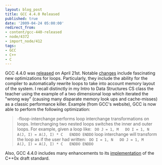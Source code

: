 ```yaml
---
layout: blog_post
title: GCC 4.4.0 Released
published: true
date: '2009-04-24 05:00:00'
redirect_from:
- content/gcc-440-released
- node/4372
- import_node/412
tags:
- GCC
- C++
- C
---
```


GCC 4.4.0 was [released](http://gcc.gnu.org/gcc-4.4/) on April 21st. Notable [changes](http://gcc.gnu.org/gcc-4.4/changes.html) include fascinating new optimizations for loops. Particularly, they include the ability for the compiler to automatically rewrite loops to take into account memory layout of the system. I recall distinctly in my Intro to Data Structures CS class the teacher using the example of a two dimensional loop which iterated the "wrong way" (causing many disparate memory look ups and cache-misses) as a classic performance killer. Example (from GCC's website), GCC is now able to perform the following optimization:

> -floop-interchange performs loop interchange transformations on loops. Interchanging two nested loops switches the inner and outer loops. For example, given a loop like: ` DO J = 1, M   DO I = 1, N      A(J, I) = A(J, I) * C   ENDDO ENDDO`
> loop interchange will transform the loop as if the user had written: ` DO I = 1, N   DO J = 1, M     A(J, I) = A(J, I) * C   ENDDO ENDDO`

Also, GCC 4.4.0 includes many enhancements to its [implementation](http://gcc.gnu.org/gcc-4.4/cxx0x_status.html) of the C++0x draft standard.
